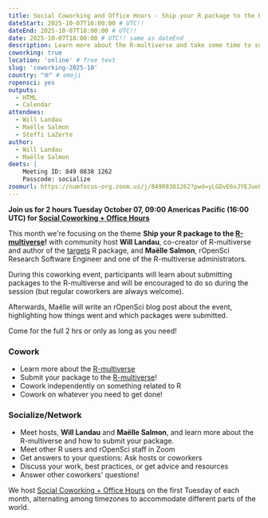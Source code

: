 ```yaml
---
title: Social Coworking and Office Hours - Ship your R package to the R-multiverse!
dateStart: 2025-10-07T16:00:00 # UTC!!
dateEnd: 2025-10-07T18:00:00 # UTC!!
date: 2025-10-07T18:00:00 # UTC!! same as dateEnd
description: Learn more about the R-multiverse and take some time to submit your own package!
coworking: true
location: 'online' # free text
slug: 'coworking-2025-10'
country: "🌐" # emoji
ropensci: yes
outputs:
  - HTML
  - Calendar
attendees:
  - Will Landau
  - Maëlle Salmon
  - Steffi LaZerte
author:
  - Will Landau
  - Maëlle Salmon
deets: |
    Meeting ID: 849 0838 1262
    Passcode: socialize
zoomurl: https://numfocus-org.zoom.us/j/84908381262?pwd=yLGDvE6xJYEJueL0bjxyup0JOU3CbL.1
---
```


**Join us for 2 hours Tuesday October 07, 09:00 Americas Pacific (16:00 UTC) for
[Social Coworking + Office Hours](/blog/2023/06/21/coworking/)**

This month we're focusing on the theme 
**Ship your R package to the [R-multiverse](https://r-multiverse.org)!**
with community host **Will Landau**, co-creator of R-multiverse and author of 
the [targets](https://docs.ropensci.org/targets) R package, 
and **Maëlle Salmon**, rOpenSci Research Software Engineer and one of the 
R-multiverse administrators.

During this coworking event, participants will learn about submitting packages
to the R-multiverse and will be encouraged to do so during the session 
(but regular coworkers are always welcome).

Afterwards, Maëlle will write an rOpenSci blog post about the event, 
highlighting how things went and which packages were submitted.

Come for the full 2 hrs or only as long as you need!

### Cowork

- Learn more about the [R-multiverse](https://r-multiverse.org)
- Submit your package to the [R-multiverse](https://r-multiverse.org)!
- Cowork independently on something related to R
- Cowork on whatever you need to get done!

### Socialize/Network

- Meet hosts, **Will Landau** and **Maëlle Salmon**, and learn more about the R-multiverse and how to submit your package.
- Meet other R users and rOpenSci staff in Zoom
- Get answers to your questions: Ask hosts or coworkers
- Discuss your work, best practices, or get advice and resources
- Answer other coworkers' questions!

We host [Social Coworking + Office Hours](/blog/2023/06/21/coworking/)
on the first Tuesday of each month, alternating among timezones to
accommodate different parts of the world.
